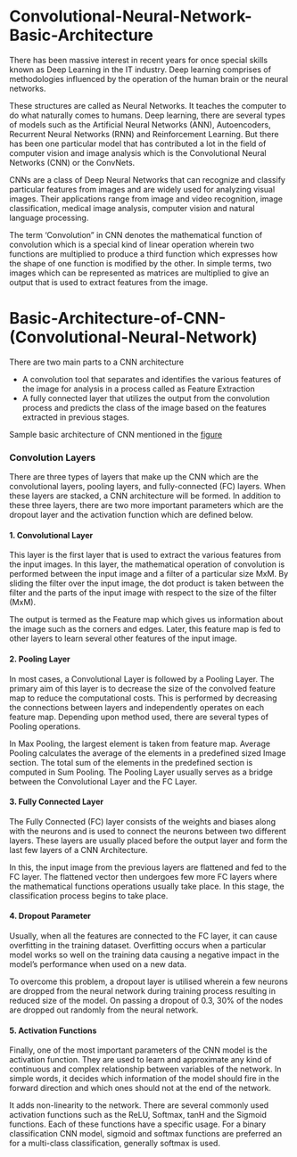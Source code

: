 # Convolutional-Neural-Network-Basic-Architecture
There has been massive interest in recent years for once special skills known as Deep Learning in the IT industry. Deep learning comprises of methodologies influenced by the operation of the human brain or the neural networks.

These structures are called as Neural Networks. It teaches the computer to do what naturally comes to humans. Deep learning, there are several types of models such as the Artificial Neural Networks (ANN), Autoencoders, Recurrent Neural Networks (RNN) and Reinforcement Learning. But there has been one particular model that has contributed a lot in the field of computer vision and image analysis which is the Convolutional Neural Networks (CNN) or the ConvNets.

CNNs are a class of Deep Neural Networks that can recognize and classify particular features from images and are widely used for analyzing visual images. Their applications range from image and video recognition, image classification, medical image analysis, computer vision and natural language processing. 

The term ‘Convolution” in CNN denotes the mathematical function of convolution which is a special kind of linear operation wherein two functions are multiplied to produce a third function which expresses how the shape of one function is modified by the other. In simple terms, two images which can be represented as matrices are multiplied to give an output that is used to extract features from the image.


# Basic-Architecture-of-CNN-(Convolutional-Neural-Network)

There are two main parts to a CNN architecture
- A convolution tool that separates and identifies the various features of the image for analysis in a process called as Feature Extraction
- A fully connected layer that utilizes the output from the convolution process and predicts the class of the image based on the features extracted in previous stages.

Sample basic architecture of CNN mentioned in the [figure](https://github.com/Madhavan11601828/Convolutional-Neural-Network-Basic-Architecture/blob/main/BasicArchitecturesCNN.PNG)

### Convolution Layers

There are three types of layers that make up the CNN which are the convolutional layers, pooling layers, and fully-connected (FC) layers. When these layers are stacked, a CNN architecture will be formed. In addition to these three layers, there are two more important parameters which are the dropout layer and the activation function which are defined below.

#### 1. Convolutional Layer
This layer is the first layer that is used to extract the various features from the input images. In this layer, the mathematical operation of convolution is performed between the input image and a filter of a particular size MxM. By sliding the filter over the input image, the dot product is taken between the filter and the parts of the input image with respect to the size of the filter (MxM).

The output is termed as the Feature map which gives us information about the image such as the corners and edges. Later, this feature map is fed to other layers to learn several other features of the input image.

#### 2. Pooling Layer
In most cases, a Convolutional Layer is followed by a Pooling Layer. The primary aim of this layer is to decrease the size of the convolved feature map to reduce the computational costs. This is performed by decreasing the connections between layers and independently operates on each feature map. Depending upon method used, there are several types of Pooling operations.

In Max Pooling, the largest element is taken from feature map. Average Pooling calculates the average of the elements in a predefined sized Image section. The total sum of the elements in the predefined section is computed in Sum Pooling. The Pooling Layer usually serves as a bridge between the Convolutional Layer and the FC Layer.

#### 3. Fully Connected Layer
The Fully Connected (FC) layer consists of the weights and biases along with the neurons and is used to connect the neurons between two different layers. These layers are usually placed before the output layer and form the last few layers of a CNN Architecture.

In this, the input image from the previous layers are flattened and fed to the FC layer. The flattened vector then undergoes few more FC layers where the mathematical functions operations usually take place. In this stage, the classification process begins to take place.

#### 4. Dropout Parameter
Usually, when all the features are connected to the FC layer, it can cause overfitting in the training dataset. Overfitting occurs when a particular model works so well on the training data causing a negative impact in the model’s performance when used on a new data.

To overcome this problem, a dropout layer is utilised wherein a few neurons are dropped from the neural network during training process resulting in reduced size of the model. On passing a dropout of 0.3, 30% of the nodes are dropped out randomly from the neural network.

#### 5. Activation Functions
Finally, one of the most important parameters of the CNN model is the activation function. They are used to learn and approximate any kind of continuous and complex relationship between variables of the network. In simple words, it decides which information of the model should fire in the forward direction and which ones should not at the end of the network.

It adds non-linearity to the network. There are several commonly used activation functions such as the ReLU, Softmax, tanH and the Sigmoid functions. Each of these functions have a specific usage. For a binary classification CNN model, sigmoid and softmax functions are preferred an for a multi-class classification, generally softmax is used.
